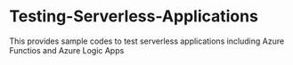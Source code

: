 # Testing-Serverless-Applications
This provides sample codes to test serverless applications including Azure Functios and Azure Logic Apps
